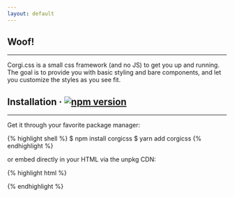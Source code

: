 ```yaml
---
layout: default
---
```


## Woof! 
---

Corgi.css is a small css framework (and no JS) to get you up and running. The goal is to provide you 
with basic styling and bare components, and let you customize the styles as you see fit.


## Installation &middot; [![npm version](https://img.shields.io/npm/v/corgicss.svg)](https://www.npmjs.com/package/corgicss)
---

Get it through your favorite package manager:

{% highlight shell %}
$ npm install corgicss
$ yarn add corgicss
{% endhighlight %}

or embed directly in your HTML via the unpkg CDN:

{% highlight html %}
<link rel="stylesheet" href="https://unpkg.com/corgicss/css/corgi.css"/>
{% endhighlight %}
